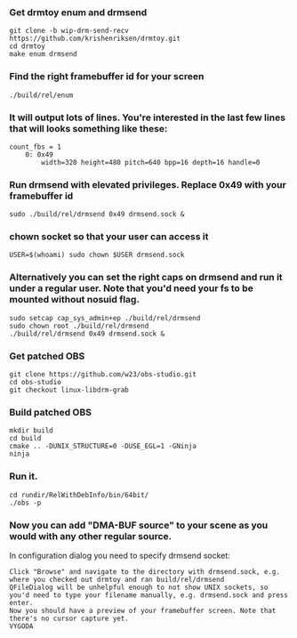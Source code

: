 ### Get drmtoy enum and drmsend
```
git clone -b wip-drm-send-recv https://github.com/krishenriksen/drmtoy.git
cd drmtoy
make enum drmsend
```

### Find the right framebuffer id for your screen
`./build/rel/enum`

### It will output lots of lines. You're interested in the last few lines that will looks something like these:
```
count_fbs = 1
	0: 0x49
		width=320 height=480 pitch=640 bpp=16 depth=16 handle=0
```

### Run drmsend with elevated privileges. Replace 0x49 with your framebuffer id
`sudo ./build/rel/drmsend 0x49 drmsend.sock &`

### chown socket so that your user can access it
`USER=$(whoami) sudo chown $USER drmsend.sock`

### Alternatively you can set the right caps on drmsend and run it under a regular user. Note that you'd need your fs to be mounted without nosuid flag.
```
sudo setcap cap_sys_admin+ep ./build/rel/drmsend
sudo chown root ./build/rel/drmsend
./build/rel/drmsend 0x49 drmsend.sock &
```

### Get patched OBS
```
git clone https://github.com/w23/obs-studio.git
cd obs-studio
git checkout linux-libdrm-grab
```

### Build patched OBS
```
mkdir build
cd build
cmake .. -DUNIX_STRUCTURE=0 -DUSE_EGL=1 -GNinja
ninja
```

### Run it.
```
cd rundir/RelWithDebInfo/bin/64bit/
./obs -p
```

### Now you can add "DMA-BUF source" to your scene as you would with any other regular source.
In configuration dialog you need to specify drmsend socket:

    Click "Browse" and navigate to the directory with drmsend.sock, e.g. where you checked out drmtoy and ran build/rel/drmsend
    QFileDialog will be unhelpful enough to not show UNIX sockets, so you'd need to type your filename manually, e.g. drmsend.sock and press enter.
    Now you should have a preview of your framebuffer screen. Note that there's no cursor capture yet.
    VYGODA
